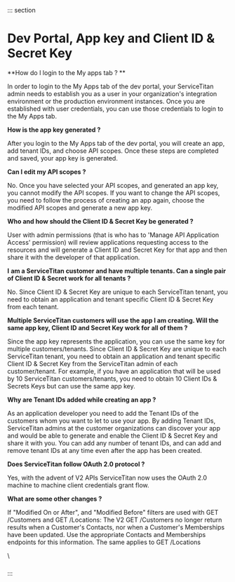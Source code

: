 <div>

::: section
<div>

<div>

</div>

<div>

<div>

# Dev Portal, App key and Client ID & Secret Key

**How do I login to the My apps tab ? **

In order to login to the My Apps tab of the dev portal, your
ServiceTitan admin needs to establish you as a user in your
organization\'s integration environment or the production environment
instances. Once you are established with user credentials, you can use
those credentials to login to the My Apps tab. 

**How is the app key generated ?**

After you login to the My Apps tab of the dev portal, you will create an
app, add tenant IDs, and choose API scopes. Once these steps are
completed and saved, your app key is generated.

**Can I edit my API scopes ?**

No. Once you have selected your API scopes, and generated an app key,
you cannot modify the API scopes. If you want to change the API scopes,
you need to follow the process of creating an app again, choose the
modified API scopes and generate a new app key. 

**Who and how should the Client ID & Secret Key be generated ?**

User with admin permissions (that is who has to \'Manage API Application
Access\' permission) will review applications requesting access to the
resources and will generate a Client ID and Secret Key for that app and
then share it with the developer of that application.

**I** **am a ServiceTitan customer and have multiple tenants. Can a
single pair of Client ID & Secret work for all tenants ?**

No. Since Client ID & Secret Key are unique to each ServiceTitan tenant,
you need to obtain an application and tenant specific Client ID & Secret
Key from each tenant.

**Multiple ServiceTitan customers will use the app I am creating. Will
the same app key, Client ID and Secret Key work for all of them ?**

Since the app key represents the application, you can use the same key
for multiple customers/tenants. Since Client ID & Secret Key are unique
to each ServiceTitan tenant, you need to obtain an application and
tenant specific Client ID & Secret Key from the ServiceTitan admin of
each customer/tenant. For example, if you have an application that will
be used by 10 ServiceTitan customers/tenants, you need to obtain 10
Client IDs & Secrets Keys but can use the same app key. 

**Why are Tenant IDs added while creating an app ?**

As an application developer you need to add the Tenant IDs of the
customers whom you want to let to use your app. By adding Tenant IDs,
ServiceTitan admins at the customer organizations can discover your app
and would be able to generate and enable the Client ID & Secret Key and
share it with you. You can add any number of tenant IDs, and can add and
remove tenant IDs at any time even after the app has been created. 

**Does ServiceTitan follow OAuth 2.0 protocol ?**

Yes, with the advent of V2 APIs ServiceTitan now uses the OAuth 2.0
machine to machine client credentials grant flow.

**What are some other changes ?**

If \"Modified On or After\", and \"Modified Before\" filters are used
with GET /Customers and GET /Locations: The V2 GET /Customers no longer
return results when a Customer\'s Contacts, nor when a Customer\'s
Memberships have been updated. Use the appropriate Contacts and
Memberships endpoints for this information. The same applies to GET
/Locations

\

### 

</div>

</div>

</div>
:::

</div>
